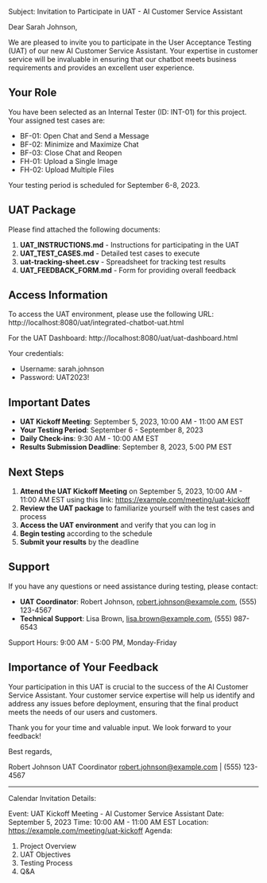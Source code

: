 Subject: Invitation to Participate in UAT - AI Customer Service Assistant

Dear Sarah Johnson,

We are pleased to invite you to participate in the User Acceptance Testing (UAT) of our new AI Customer Service Assistant. Your expertise in customer service will be invaluable in ensuring that our chatbot meets business requirements and provides an excellent user experience.

## Your Role

You have been selected as an Internal Tester (ID: INT-01) for this project. Your assigned test cases are:

- BF-01: Open Chat and Send a Message
- BF-02: Minimize and Maximize Chat
- BF-03: Close Chat and Reopen
- FH-01: Upload a Single Image
- FH-02: Upload Multiple Files

Your testing period is scheduled for September 6-8, 2023.

## UAT Package

Please find attached the following documents:

1. **UAT_INSTRUCTIONS.md** - Instructions for participating in the UAT
2. **UAT_TEST_CASES.md** - Detailed test cases to execute
3. **uat-tracking-sheet.csv** - Spreadsheet for tracking test results
4. **UAT_FEEDBACK_FORM.md** - Form for providing overall feedback

## Access Information

To access the UAT environment, please use the following URL:
http://localhost:8080/uat/integrated-chatbot-uat.html

For the UAT Dashboard:
http://localhost:8080/uat/uat-dashboard.html

Your credentials:
- Username: sarah.johnson
- Password: UAT2023!

## Important Dates

- **UAT Kickoff Meeting**: September 5, 2023, 10:00 AM - 11:00 AM EST
- **Your Testing Period**: September 6 - September 8, 2023
- **Daily Check-ins**: 9:30 AM - 10:00 AM EST
- **Results Submission Deadline**: September 8, 2023, 5:00 PM EST

## Next Steps

1. **Attend the UAT Kickoff Meeting** on September 5, 2023, 10:00 AM - 11:00 AM EST using this link: https://example.com/meeting/uat-kickoff
2. **Review the UAT package** to familiarize yourself with the test cases and process
3. **Access the UAT environment** and verify that you can log in
4. **Begin testing** according to the schedule
5. **Submit your results** by the deadline

## Support

If you have any questions or need assistance during testing, please contact:

- **UAT Coordinator**: Robert Johnson, robert.johnson@example.com, (555) 123-4567
- **Technical Support**: Lisa Brown, lisa.brown@example.com, (555) 987-6543

Support Hours: 9:00 AM - 5:00 PM, Monday-Friday

## Importance of Your Feedback

Your participation in this UAT is crucial to the success of the AI Customer Service Assistant. Your customer service expertise will help us identify and address any issues before deployment, ensuring that the final product meets the needs of our users and customers.

Thank you for your time and valuable input. We look forward to your feedback!

Best regards,

Robert Johnson
UAT Coordinator
robert.johnson@example.com | (555) 123-4567

---

Calendar Invitation Details:

Event: UAT Kickoff Meeting - AI Customer Service Assistant
Date: September 5, 2023
Time: 10:00 AM - 11:00 AM EST
Location: https://example.com/meeting/uat-kickoff
Agenda:
1. Project Overview
2. UAT Objectives
3. Testing Process
4. Q&A
